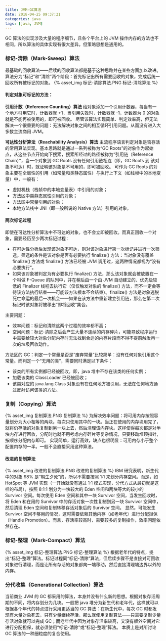 ```yaml
---
title: JVM-GC算法
date: 2018-04-25 09:37:21
categories: java
tags: [java, JVM]
---
```

GC 算法的实现涉及大量的程序细节，且各个平台上的 JVM 操作内存的方法也不相同，所以算法的具体实现有很大差异。但策略思想是通用的。

### 标记-清除（Mark-Sweep）算法
最基础的回收算法——后续的回收算法都是基于这种思路并在某些方面加以改进。
算法分为“标记”和“清除”两个阶段：首先标记出所有需要回收的对象，完成后统一回收所有被标记的对象。
{% asset_img 标记-清除算法.PNG 标记-清除算法 %}

#### 判定对象可标记的方法：
**引用计数（Reference Counting）算法**
给对象添加一个引用计数器，每当有一个地方引用它时，计数器就 +1，当引用失效时，计数器就 -1，计数器为 0 的对象就是不能再被使用的，即可被回收。
尽管该算法实现简单、判定效率高，但无法解决一个很重要的问题：无法解决对象之间的相互循环引用问题。从而没有进入大多数主流商用 JVM。

**可达性分析算法（Reachability Analysis）算法**
主流程序语言判定对象是否存活的常用算法实现。基本思路就是通过一系列被称为“GC Roots”的对象作为起始点，从这些节点开始向下搜索，搜索所经过的路径被称为“引用链（Reference Chain）”，当一个对象到 GC Roots 没有任何引用链相连（即，GC Roots 到 该对象不可达）时，就证明该对象是不可用的，即可被回收。
可作为 GC Roots 的对象主要在全局性的引用（如常量和类静态属性）与执行上下文（如栈帧中的本地变量）中，一般有：
* 虚拟机栈（栈帧中的本地变量表）中引用的对象；
* 方法区中类静态属性引用的对象；
* 方法区中常量引用的对象；
* 本地方法栈中 JNI（即一般所说的 Native 方法）引用的对象。

#### 两次标记过程
即使在可达性分析算法中不可达的对象，也不会立即被回收。而真正回收一个对象，需要经历至少两次标记过程：
* 在可达性分析后发现该对象不可达，则对该对象进行第一次标记并进行一次筛选。筛选的条件是该对象是否有必要执行 finalize() 方法：当对象没有覆盖 finalize() 方法或 finalize() 方法已经被 JVM 调用过，这两种情况都视为“没有必要执行”。
* 如果该对象被判定为有必要执行 finalize() 方法，那么该对象就会被放置在一个叫做 F-Queue 的队列中，并在稍后由一个由 JVM 自动建立的、优先级较低的 Finalizer 线程去执行它（仅仅触发对象的 finalize() 方法，而不一定会等待该方法执行结束——可能该方法根本不会结束）。finalize() 方法是对象逃脱死亡命运的最后一次机会——如果在该方法中重新建立引用链，那么在第二次标记时该对象将被移出“即将回收”集合。

主要问题：
* 效率问题：标记和清除这两个过程的效率都不高；
* 空间问题：标记-清除之后会产生大量不连续的内存碎片，可能导致程序运行中需要给较大对象分配内存时无法找到合适的内存片段而不得不提前触发再一次的垃圾回收动作。

方法区的 GC：判定一个常量是否是“废弃常量”比较简单：没有任何对象引用这个常量。而判定一个“无用的类”，需要同时满足以下条件：
* 该类的所有实例都已经被回收，即，java 堆中不存在该类的任何实例；
* 加载该类的 ClassLoader 已经被回收；
* 该类对应的 java.lang.Class 对象没有在任何地方被引用，无法在任何地方通过反射访问该类的方法。

### 复制（Copying）算法
{% asset_img 复制算法.PNG 复制算法 %}
为解决效率问题：将可用内存按照容量划分为大小相等的两块，每次只使用其中的一块。当正在使用的内存块用完了，就将仍存活的对象复制到另一块上去，然后清理该内存块。这样使得每次都是对半块内存进行回收，分配时也就不用考虑内存碎片等复杂情况，只要移动堆顶指针，按顺序分配内存即可。
实现简单，运行高效，缺点也很明显：可用内存小于整个配置内存的一半。一般不会直接采用这种算法。

#### 改进的复制算法
{% asset_img 改进的复制算法.PNG 改进的复制算法 %}
IBM 研究表明，新生代中的对象 98% 是“朝生夕死”的，所以不需要按照 1:1 来划分内存空间。而是，如 HotSpot 等 JVM 实现（一开始就没有通过 1:1 模式实现，分代方式从最初就是这样的布局），按照 8:1:1 划分为一快较大的 Eden 空间和两块等大的较小的 Survivor 空间。每次使用 Eden 空间和其中一块 Survivor 空间，当发生回收时，将 Eden 和在用的 Survivor 中的存活对象一次性复制到另一块 Survivor 空间中，然后清理 Eden 空间和复制转移存活对象后的 Survivor 空间。
显然，可能发生 Survivor 空间不够用的情况，这时需要依赖其他内存（如老年代）进行分配担保（Handle Promotion）。而且，存活率较高时，需要较多的复制操作，效率问题依然存在。

### 标记-整理（Mark-Compact）算法
{% asset_img 标记-整理算法.PNG 标记-整理算法 %}
根据老年代的特点，提出“标记-整理”算法。标记过程同“标记-清除”算法，但后续步骤不是直接对可回收对象进行清理，而是让所有存活的对象都向一端移动，然后直接清理端边界以外的内存。

### 分代收集（Generational Collection）算法
当前商业 JVM 的 GC 都采用的算法，本身并没有什么新的思想。根据对象存活周期的不同，将内存划分为几块。一般把 java 堆分为新生代和老年代，这样就可以根据各个年代的特点进行采用更适当的 GC 算法：在新生代中，每次 GC 时都发现有大量对象死去，只有少量继续存活，那么就使用复制算法——只需要复制少量存活对象就可以完成 GC；而老年代中因为对象存活率较高，又没有额外空间对它进行分配担保，就必须使用“标记-清除”或“标记-整理”算法。
本质上是对所讨论 GC 算法的一种细粒度的复合使用。
